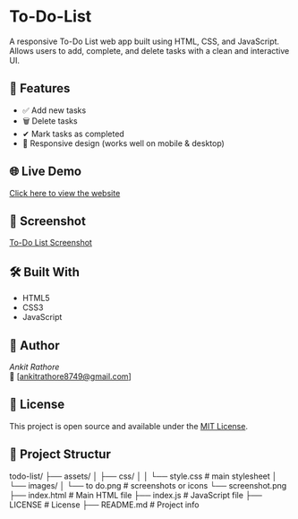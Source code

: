 # To-Do-List
A responsive To-Do List web app built using HTML, CSS, and JavaScript. Allows users to add, complete, and delete tasks with a clean and interactive UI.

## 🚀 Features
- ✅ Add new tasks
- 🗑 Delete tasks
- ✔ Mark tasks as completed
- 📱 Responsive design (works well on mobile & desktop)

## 🌐 Live Demo
[Click here to view the website]( https://ankitrathore8749.github.io/To-Do-List/)

## 📸 Screenshot
[To-Do List Screenshot](assets/Images/screenshot.png)

## 🛠 Built With
- HTML5
- CSS3
- JavaScript

## 🙌 Author
*Ankit Rathore*  
📧 [ankitrathore8749@gmail.com] 

## 📌 License
This project is open source and available under the [MIT License](LICENSE).

## 📂 Project Structur
todo-list/
├── assets/
│   ├── css/
│   │   └── style.css         # main stylesheet
│   └── images/
│       └── to do.png         # screenshots or icons
        └── screenshot.png 
├── index.html                # Main HTML file
├── index.js                  # JavaScript file
├── LICENSE                   # License
├── README.md                 # Project info
